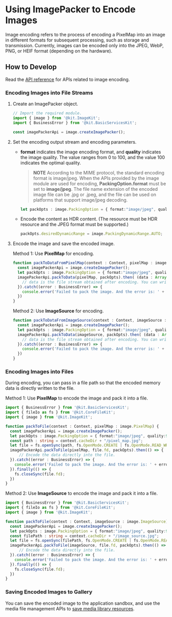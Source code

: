 # Using ImagePacker to Encode Images
<!--Kit: Image Kit-->
<!--Subsystem: Multimedia-->
<!--Owner: @aulight02-->
<!--Designer: @liyang_bryan-->
<!--Tester: @xchaosioda-->
<!--Adviser: @zengyawen-->

Image encoding refers to the process of encoding a PixelMap into an image in different formats for subsequent processing, such as storage and transmission. Currently, images can be encoded only into the JPEG, WebP, PNG, or HEIF format (depending on the hardware).

## How to Develop

Read the [API reference](../../reference/apis-image-kit/arkts-apis-image-ImagePacker.md) for APIs related to image encoding.

### Encoding Images into File Streams

1. Create an ImagePacker object.

   ```ts
   // Import the required module.
   import { image } from '@kit.ImageKit';
   import { BusinessError } from '@kit.BasicServicesKit';
   
   const imagePackerApi = image.createImagePacker();
   ```

2. Set the encoding output stream and encoding parameters.

    - **format** indicates the image encoding format, and **quality** indicates the image quality. The value ranges from 0 to 100, and the value 100 indicates the optimal quality.

      > **NOTE**
      > According to the MIME protocol, the standard encoding format is image/jpeg. When the APIs provided by the image module are used for encoding, **PackingOption.format** must be set to **image/jpeg**. The file name extension of the encoded image file can be .jpg or .jpeg, and the file can be used on platforms that support image/jpeg decoding.

      ```ts
      let packOpts : image.PackingOption = { format:"image/jpeg", quality:98 };
      ```

    - Encode the content as HDR content. (The resource must be HDR resource and the JPEG format must be supported.)
      ```ts
      packOpts.desiredDynamicRange = image.PackingDynamicRange.AUTO;
      ```

3. Encode the image and save the encoded image.

   Method 1: Use **PixelMap** for encoding.

   ```ts
   function packToDataFromPixelMap(context : Context, pixelMap : image.PixelMap) {
     const imagePackerApi = image.createImagePacker();
     let packOpts : image.PackingOption = { format:"image/jpeg", quality:98 };
     imagePackerApi.packToData(pixelMap, packOpts).then( (data : ArrayBuffer) => {
       // data is the file stream obtained after encoding. You can write the file and save it to obtain an image.
     }).catch((error : BusinessError) => {
       console.error('Failed to pack the image. And the error is: ' + error);
     })
   }
   ```

   Method 2: Use **ImageSource** for encoding.

   ```ts
   function packToDataFromImageSource(context : Context, imageSource : image.ImageSource) {
     const imagePackerApi = image.createImagePacker();
     let packOpts : image.PackingOption = { format:"image/jpeg", quality:98 };
     imagePackerApi.packToData(imageSource, packOpts).then( (data : ArrayBuffer) => {
       // data is the file stream obtained after encoding. You can write the file and save it to obtain an image.
     }).catch((error : BusinessError) => {
       console.error('Failed to pack the image. And the error is: ' + error);
     })
   }
   ```

### Encoding Images into Files

During encoding, you can pass in a file path so that the encoded memory data is directly written to the file.

Method 1: Use **PixelMap** to encode the image and pack it into a file.

   ```ts
   import { BusinessError } from '@kit.BasicServicesKit';
   import { fileIo as fs } from '@kit.CoreFileKit';
   import { image } from '@kit.ImageKit';
   
   function packToFile(context : Context, pixelMap : image.PixelMap) {
     const imagePackerApi = image.createImagePacker();
     let packOpts : image.PackingOption = { format:"image/jpeg", quality:98 };
     const path : string = context.cacheDir + "/pixel_map.jpg";
     let file = fs.openSync(path, fs.OpenMode.CREATE | fs.OpenMode.READ_WRITE);
     imagePackerApi.packToFile(pixelMap, file.fd, packOpts).then(() => {
         // Encode the data directly into the file.
     }).catch((error : BusinessError) => { 
       console.error('Failed to pack the image. And the error is: ' + error); 
     }).finally(() => {
       fs.closeSync(file.fd);
     })
   }
   ```

Method 2: Use **ImageSource** to encode the image and pack it into a file.

   ```ts
   import { BusinessError } from '@kit.BasicServicesKit';
   import { fileIo as fs } from '@kit.CoreFileKit';
   import { image } from '@kit.ImageKit';

   function packToFile(context : Context, imageSource : image.ImageSource) {
     const imagePackerApi = image.createImagePacker();
     let packOpts : image.PackingOption = { format:"image/jpeg", quality:98 };
     const filePath : string = context.cacheDir + "/image_source.jpg";
     let file = fs.openSync(filePath, fs.OpenMode.CREATE | fs.OpenMode.READ_WRITE);
     imagePackerApi.packToFile(imageSource, file.fd, packOpts).then(() => {
         // Encode the data directly into the file.
     }).catch((error : BusinessError) => { 
       console.error('Failed to pack the image. And the error is: ' + error); 
     }).finally(() => {
       fs.closeSync(file.fd);
     })
   }
   ```

### Saving Encoded Images to Gallery

You can save the encoded image to the application sandbox, and use the media file management APIs to [save media library resources](../medialibrary/photoAccessHelper-savebutton.md).

<!--RP1-->
<!--RP1End-->
